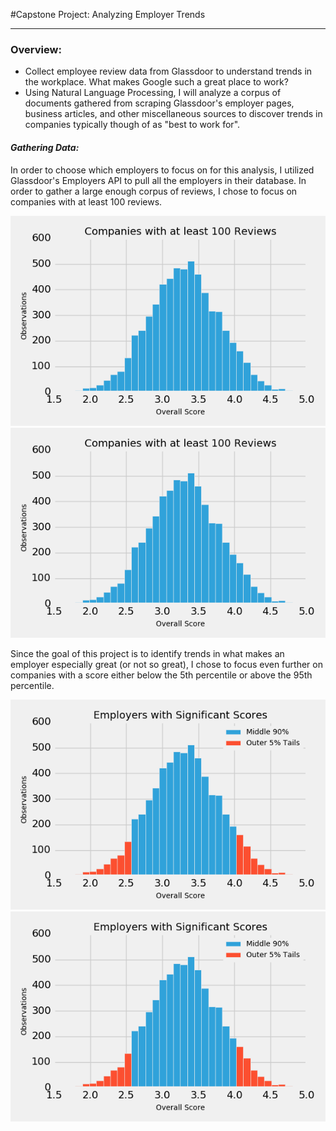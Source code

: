 #Capstone Project: Analyzing Employer Trends
___
### Overview:
- Collect employee review data from Glassdoor to understand trends in the workplace. What makes Google such a great place to work?
- Using Natural Language Processing, I will analyze a corpus of documents gathered from scraping Glassdoor's employer pages, business articles, and other miscellaneous sources to discover trends in companies typically though of as "best to work for".

#### *Gathering Data:*
In order to choose which employers to focus on for this analysis, I utilized Glassdoor's Employers API to pull all the employers in their database. In order to gather a large enough corpus of reviews, I chose to focus on companies with at least 100 reviews.

<div style="text-align:center"><img src ="images/companies_with_at_least_100_reviews.png" /></div>

<center><img style="float: center;" src="images/companies_with_at_least_100_reviews.png"></center>

Since the goal of this project is to identify trends in what makes an employer especially great (or not so great), I chose to focus even further on companies with a score either below the 5th percentile or above the 95th percentile.

<div style="text-align:center"><img src ="images/sig_scores.png" /></div>

<center><img style="float: center;" src='images/sig_scores.png'></center>
